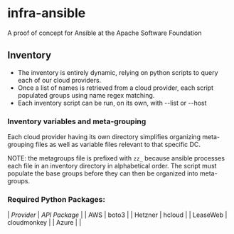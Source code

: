 # infra-ansible
A proof of concept for Ansible at the Apache Software Foundation

## Inventory

* The inventory is entirely dynamic, relying on python scripts to query each of our cloud providers.
* Once a list of names is retrieved from a cloud provider, each script populated groups using name regex matching.
* Each inventory script can be run, on its own, with --list or --host <HOSTNAME>

### Inventory variables and meta-grouping

Each cloud provider having its own directory simplifies organizing meta-grouping files as well as variable files relevant to that specific DC.

NOTE:
the metagroups file is prefixed with `zz_` because ansible processes each file in an inventory directory in alphabetical order. The script must populate
the base groups before they can then be organized into meta-groups.

### Required Python Packages:
| *Provider* | *API Package* |
| AWS | boto3 |
| Hetzner | hcloud |
| LeaseWeb | cloudmonkey |
| Azure | |
